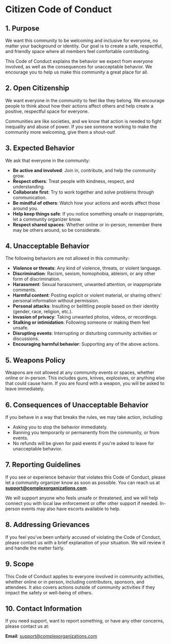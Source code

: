 # Citizen Code of Conduct

## 1. Purpose

We want this community to be welcoming and inclusive for everyone, no matter your background or identity. Our goal is to create a safe, respectful, and friendly space where all members feel comfortable contributing.

This Code of Conduct explains the behavior we expect from everyone involved, as well as the consequences for unacceptable behavior. We encourage you to help us make this community a great place for all.

## 2. Open Citizenship

We want everyone in the community to feel like they belong. We encourage people to think about how their actions affect others and help create a positive, respectful space for everyone.

Communities are like societies, and we know that action is needed to fight inequality and abuse of power. If you see someone working to make the community more welcoming, give them a shout-out!

## 3. Expected Behavior

We ask that everyone in the community:

- **Be active and involved**: Join in, contribute, and help the community grow.
- **Respect others**: Treat people with kindness, respect, and understanding.
- **Collaborate first**: Try to work together and solve problems through communication.
- **Be mindful of others**: Watch how your actions and words affect those around you.
- **Help keep things safe**: If you notice something unsafe or inappropriate, let a community organizer know.
- **Respect shared spaces**: Whether online or in-person, remember there may be others around, so be considerate.

## 4. Unacceptable Behavior

The following behaviors are not allowed in this community:

- **Violence or threats**: Any kind of violence, threats, or violent language.
- **Discrimination**: Racism, sexism, homophobia, ableism, or any other form of discrimination.
- **Harassment**: Sexual harassment, unwanted attention, or inappropriate comments.
- **Harmful content**: Posting explicit or violent material, or sharing others’ personal information without permission.
- **Personal attacks**: Insulting or belittling people based on their identity (gender, race, religion, etc.).
- **Invasion of privacy**: Taking unwanted photos, videos, or recordings.
- **Stalking or intimidation**: Following someone or making them feel unsafe.
- **Disrupting events**: Interrupting or disturbing community activities or discussions.
- **Encouraging harmful behavior**: Supporting any of the above actions.

## 5. Weapons Policy

Weapons are not allowed at any community events or spaces, whether online or in-person. This includes guns, knives, explosives, or anything else that could cause harm. If you are found with a weapon, you will be asked to leave immediately.

## 6. Consequences of Unacceptable Behavior

If you behave in a way that breaks the rules, we may take action, including:

- Asking you to stop the behavior immediately.
- Banning you temporarily or permanently from the community, or from events.
- No refunds will be given for paid events if you're asked to leave for unacceptable behavior.

## 7. Reporting Guidelines

If you see or experience behavior that violates this Code of Conduct, please let a community organizer know as soon as possible. You can reach us at **support@complexorganizations.com**.

We will support anyone who feels unsafe or threatened, and we will help connect you with local law enforcement or offer other support if needed. In-person events may also have escorts available to help.

## 8. Addressing Grievances

If you feel you’ve been unfairly accused of violating the Code of Conduct, please contact us with a brief explanation of your situation. We will review it and handle the matter fairly.

## 9. Scope

This Code of Conduct applies to everyone involved in community activities, whether online or in person, including contributors, sponsors, and attendees. It also covers actions outside of community activities if they impact the safety or well-being of others.

## 10. Contact Information

If you need support, want to report something, or have any other concerns, please contact us at:

**Email**: [support@complexorganizations.com](mailto:support@complexorganizations.com)
